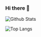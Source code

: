 ### Hi there 👋

<!--
**zizifn/zizifn** is a ✨ _special_ ✨ repository because its `README.md` (this file) appears on your GitHub profile.

Here are some ideas to get you started:

- 🔭 I’m currently working on ...
- 🌱 I’m currently learning ...
- 👯 I’m looking to collaborate on ...
- 🤔 I’m looking for help with ...
- 💬 Ask me about ...
- 📫 How to reach me: ...
- 😄 Pronouns: ...
- ⚡ Fun fact: ...
-->


![Github Stats](https://github-readme-stats.vercel.app/api?username=zizifn&count_private=true&show_icons=true&include_all_commits=true)

![Top Langs](https://github-readme-stats.vercel.app/api/top-langs/?username=zizifn&hide=TeX&layout=compact)

<!-- ![Visitor Badge](https://visitor-badge.laobi.icu/badge?page_id=aemmadi.aemmadi) -->
